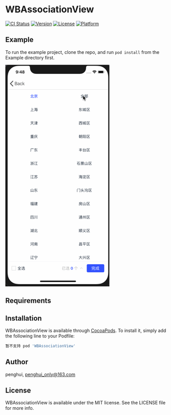 # WBAssociationView

[![CI Status](https://img.shields.io/travis/penghui8/WBAssociationView.svg?style=flat)](https://travis-ci.org/penghui8/WBAssociationView)
[![Version](https://img.shields.io/cocoapods/v/WBAssociationView.svg?style=flat)](https://cocoapods.org/pods/WBAssociationView)
[![License](https://img.shields.io/cocoapods/l/WBAssociationView.svg?style=flat)](https://cocoapods.org/pods/WBAssociationView)
[![Platform](https://img.shields.io/cocoapods/p/WBAssociationView.svg?style=flat)](https://cocoapods.org/pods/WBAssociationView)

## Example

To run the example project, clone the repo, and run `pod install` from the Example directory first.

![效果显示](https://github.com/huipengo/WBAssociationView/blob/master/association.gif)

## Requirements

## Installation

WBAssociationView is available through [CocoaPods](https://cocoapods.org). To install
it, simply add the following line to your Podfile:

```ruby
暂不支持 pod 'WBAssociationView'
```

## Author

penghui, penghui_only@163.com

## License

WBAssociationView is available under the MIT license. See the LICENSE file for more info.
